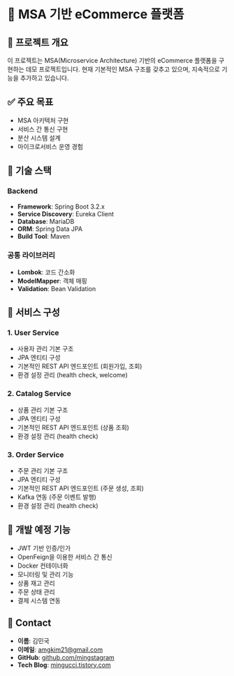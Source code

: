 # 🚀 MSA 기반 eCommerce 플랫폼

## 📌 프로젝트 개요

이 프로젝트는 MSA(Microservice Architecture) 기반의 eCommerce 플랫폼을 구현하는 데모 프로젝트입니다. 현재 기본적인 MSA 구조를 갖추고 있으며, 지속적으로 기능을 추가하고 있습니다.

## ✅ 주요 목표

- MSA 아키텍처 구현
- 서비스 간 통신 구현
- 분산 시스템 설계
- 마이크로서비스 운영 경험

## 📌 기술 스택

### Backend

- **Framework**: Spring Boot 3.2.x
- **Service Discovery**: Eureka Client
- **Database**: MariaDB
- **ORM**: Spring Data JPA
- **Build Tool**: Maven

### 공통 라이브러리

- **Lombok**: 코드 간소화
- **ModelMapper**: 객체 매핑
- **Validation**: Bean Validation

## 📌 서비스 구성

### 1. User Service

- 사용자 관리 기본 구조
- JPA 엔티티 구성
- 기본적인 REST API 엔드포인트 (회원가입, 조회)
- 환경 설정 관리 (health check, welcome)

### 2. Catalog Service

- 상품 관리 기본 구조
- JPA 엔티티 구성
- 기본적인 REST API 엔드포인트 (상품 조회)
- 환경 설정 관리 (health check)

### 3. Order Service

- 주문 관리 기본 구조
- JPA 엔티티 구성
- 기본적인 REST API 엔드포인트 (주문 생성, 조회)
- Kafka 연동 (주문 이벤트 발행)
- 환경 설정 관리 (health check)

## 📌 개발 예정 기능

- JWT 기반 인증/인가
- OpenFeign을 이용한 서비스 간 통신
- Docker 컨테이너화
- 모니터링 및 관리 기능
- 상품 재고 관리
- 주문 상태 관리
- 결제 시스템 연동

## 📌 Contact

- **이름**: 김민국
- **이메일**: amgkim21@gmail.com
- **GitHub**: [github.com/mingstagram](https://github.com/mingstagram)
- **Tech Blog**: [mingucci.tistory.com](https://mingucci.tistory.com)
